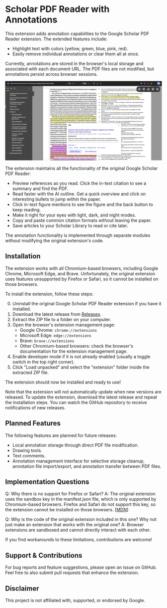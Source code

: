 # Scholar PDF Reader with Annotations

This extension adds annotation capabilities to the Google Scholar PDF Reader extension. The extended features include:

- Highlight text with colors (yellow, green, blue, pink, red).
- Easily remove individual annotations or clear them all at once. 

Currently, annotations are stored in the browser's local storage and associated with each document URL. The PDF files are not modified, but annotations persist across browser sessions.

![Screenshot](screenshot.png)

The extension maintains all the functionality of the original Google Scholar PDF Reader:

- Preview references as you read. Click the in-text citation to see a summary and find the PDF.
- Read faster with the AI outline. Get a quick overview and click on interesting bullets to jump within the paper.
- Click in-text figure mentions to see the figure and the back button to keep reading.
- Make it right for your eyes with light, dark, and night modes.
- Copy and paste common citation formats without leaving the paper.
- Save articles to your Scholar Library to read or cite later.

The annotation functionality is implemented through separate modules without modifying the original extension's code.

## Installation

The extension works with all Chromium-based browsers, including Google Chrome, Microsoft Edge, and Brave.
Unfortunately, the original extension uses features unsupported by Firefox or Safari, so it cannot be installed on those browsers.

To install the extension, follow these steps:

0. Uninstall the original Google Scholar PDF Reader extension if you have it installed.
1. Download the latest release from [Releases](https://github.com/salcc/Scholar-PDF-Reader-with-Annotations/releases).
2. Extract the ZIP file to a folder on your computer.
3. Open the browser's extension management page:
   - Google Chrome: `chrome://extensions`
   - Microsoft Edge: `edge://extensions`
   - Brave: `brave://extensions`
   - Other Chromium-based browsers: check the browser's documentation for the extension management page.
4. Enable developer mode if it is not already enabled (usually a toggle switch in the top right corner).
5. Click "Load unpacked" and select the "extension" folder inside the extracted ZIP file.

The extension should now be installed and ready to use!

Note that the extension will not automatically update when new versions are released. To update the extension, download the latest release and repeat the installation steps. You can watch the GitHub repository to receive notifications of new releases.

## Planned Features

The following features are planned for future releases:

- Local annotation storage through direct PDF file modification.
- Drawing tools.
- Text comments.
- Annotation management interface for selective storage cleanup, annotation file import/export, and annotation transfer between PDF files.


## Implementation Questions

Q: Why there is no support for Firefox or Safari?
   A: The original extension uses the sandbox key in the manifest.json file, which is only supported by Chromium-based browsers. Firefox and Safari do not support this key, so the extension cannot be installed on those browsers. [[MDN](https://developer.mozilla.org/en-US/docs/Mozilla/Add-ons/WebExtensions/manifest.json/content_security_policy#browser_compatibility)]

Q: Why is the code of the original extension included in this one? Why not just make an extension that works with the original one?
   A: Browser extensions are sandboxed and cannot directly interact with each other.

If you find workarounds to these limitations, contributions are welcome!


## Support & Contributions

For bug reports and feature suggestions, please open an issue on GitHub. Feel free to also submit pull requests that enhance the extension.

## Disclaimer

This project is not affiliated with, supported, or endorsed by Google.
